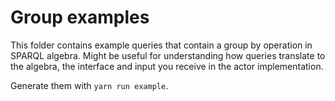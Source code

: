 # Group examples

This folder contains example queries that contain a group by operation in SPARQL algebra. Might be useful for understanding how queries translate to the algebra, the interface and input you receive in the actor implementation.

Generate them with `yarn run example`.